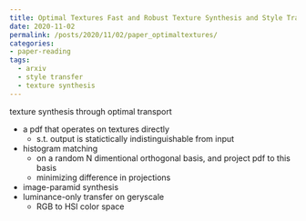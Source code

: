 ```yaml
---
title: Optimal Textures Fast and Robust Texture Synthesis and Style Transfer through Optimal Transport
date: 2020-11-02
permalink: /posts/2020/11/02/paper_optimaltextures/
categories:
- paper-reading
tags:
  - arxiv
  - style transfer
  - texture synthesis
---
```


texture synthesis through optimal transport
- a pdf that operates on textures directly
  - s.t. output is statictically indistinguishable from input
- histogram matching
  - on a random N dimentional orthogonal basis, and project pdf to this basis
  - minimizing difference in projections
- image-paramid synthesis
- luminance-only transfer on geryscale
  - RGB to HSI color space